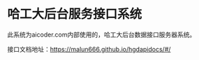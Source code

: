 # 哈工大后台服务接口系统

此系统为aicoder.com内部使用的，哈工大后台数据接口服务器系统。

接口文档地址：https://malun666.github.io/hgdapidocs/#/